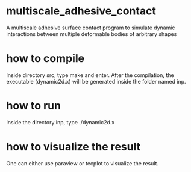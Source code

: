 # multiscale_adhesive_contact
A multiscale adhesive surface contact program to simulate dynamic interactions between multiple deformable bodies of arbitrary shapes

# how to compile
Inside directory src, type make and enter. After the compilation, the executable (dynamic2d.x) will be generated inside the folder named inp. 

# how to run
Inside the directory inp, type ./dynamic2d.x

# how to visualize the result
One can either use paraview or tecplot to visualize the result.

